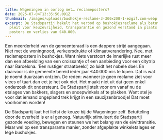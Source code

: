 ```yaml
---
title: Wageningen in oorlog met… reclameposters?
date: 2025-07-04T13:35:56.091Z
thumbnail: /images/uploads/bushokje-reclame-3-300x200-1-ezgif.com-webp-to-jpg-converter.jpg
excerpt: De Stadspartij hekelt het verbod op bushokjesreclame als betuttelend en
  pleit voor keuzevrijheid, transparantie en gezond verstand in plaats van lege
  posters en verlies van €40.000.
---
```

<!--StartFragment-->

Een meerderheid van de gemeenteraad is een dappere strijd aangegaan. Niet met de woningnood, verkeersdrukte of klimaatverandering. Nee, met reclameposters in bushokjes. Want niets verstoort de innerlijke rust meer dan een afbeelding van een croissantje of een aanbieding voor een citytrip naar Barcelona. ‘Een rustiger straatbeeld’, zo luidt het nobele doel. En daarvoor is de gemeente bereid ieder jaar €40.000 mis te lopen. Dat is wat je noemt duurzaam ontzien. De reden: wanneer je geen reclame ziet voor vlees of taart dan eet je het ook niet. Het maakt niet uit dat geen enkel onderzoek dit ondersteunt. De Stadspartij stelt voor om vanaf nu de etalages van bakkers, slagers en snoepwinkels af te plakken. Want stel je voor dat iemand ongepland trek krijgt in een saucijzenbroodje! Dat moet voorkomen worden! 

De Stadspartij laat het liefst de keuze bij de Wageninger zelf. Betutteling door de overheid is er al genoeg. Natuurlijk stimuleert de Stadspartij gezonde voeding, bewegen en steunen we het belang van de eiwittransitie. Maar wel op een transparante manier, zonder afgeplakte winkeletalages en lege bushokjes.

<!--EndFragment-->